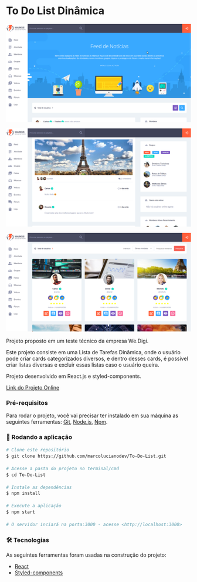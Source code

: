 # To Do List Dinâmica

[![Preview Image](https://github.com/marcolucianodev/markus-social-network/blob/master/public/markus-img01.png)](https://markus-social-network.netlify.app/)

[![Preview Image](https://github.com/marcolucianodev/markus-social-network/blob/master/public/markus-img02.png)](https://markus-social-network.netlify.app/)

[![Preview Image](https://github.com/marcolucianodev/markus-social-network/blob/master/public/markus-img03.png)](https://markus-social-network.netlify.app/)

Projeto proposto em um teste técnico da empresa We.Digi.

Este projeto consiste em uma Lista de Tarefas Dinâmica, onde o usuário pode criar cards categorizados diversos, e dentro desses cards, é possível criar listas diversas e excluir essas listas caso o usuário queira.

Projeto desenvolvido em React.js e styled-components.

[Link do Projeto Online](https://markus-social-network.netlify.app/)

### Pré-requisitos

Para rodar o projeto, você vai precisar ter instalado em sua máquina as seguintes ferramentas:
[Git](https://git-scm.com), [Node.js](https://nodejs.org/en/), [Npm](https://www.npmjs.com/). 

### 🎲 Rodando a aplicação

```bash
# Clone este repositório
$ git clone https://github.com/marcolucianodev/To-Do-List.git

# Acesse a pasta do projeto no terminal/cmd
$ cd To-Do-List

# Instale as dependências
$ npm install

# Execute a aplicação
$ npm start

# O servidor inciará na porta:3000 - acesse <http://localhost:3000>
```

### 🛠 Tecnologias

As seguintes ferramentas foram usadas na construção do projeto:

- [React](https://pt-br.reactjs.org/)
- [Styled-components](https://styled-components.com/)